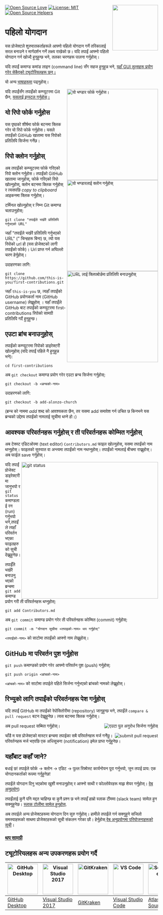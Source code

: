 [![Open Source Love](https://badges.frapsoft.com/os/v1/open-source.svg?v=103)](https://github.com/ellerbrock/open-source-badges/)
[<img align="right" width="150" src="https://firstcontributions.github.io/assets/Readme/join-slack-team.png">](https://join.slack.com/t/firstcontributors/shared_invite/zt-1hg51qkgm-Xc7HxhsiPYNN3ofX2_I8FA)
[![License: MIT](https://img.shields.io/badge/License-MIT-green.svg)](https://opensource.org/licenses/MIT)
[![Open Source Helpers](https://www.codetriage.com/roshanjossey/first-contributions/badges/users.svg)](https://www.codetriage.com/roshanjossey/first-contributions)

# पहिलो योगदान

यस प्रोजेक्टले शुरुवातकर्ताहरूले आफ्नो पहिलो योगदान गर्ने तरिकालाई सरल बनाउने र मार्गदर्शन गर्ने लक्ष्य राखेको छ। यदि तपाईं आफ्नो पहिलो योगदान गर्न खोज्दै हुनुहुन्छ भने, तलका चरणहरू पालना गर्नुहोस्।

यदि तपाईं कमाण्ड कमांड लाइन (command line) सँग सहज हुनुहुन्न भने, [यहाँ GUI तूल्सहरू प्रयोग गरेर सेकैएको ट्यूटोरियलहरू छन्।](#ट्यूटोरियलहरू-अन्य-उपकरणहरू-प्रयोग-गर्दै)

यो अन्य [भाषाहरूमा](Translations.md) पढ्नुहोस्।

<img align="right" width="300" src="https://firstcontributions.github.io/assets/Readme/fork.png" alt="यो भण्डार फोर्क गर्नुहोस।" />

यदि तपाईंसँग तपाइँको कम्प्यूटरमा Git छैन, [यसलाई इन्स्टल गर्नुहोस्।](https://help.github.com/articles/set-up-git/)

## यो रिपो फोर्क गर्नुहोस

यस पृष्ठको शीर्षमा फोर्क बटनमा क्लिक गरेर यो रिपो फोर्क गर्नुहोस। यसले तपाईंको GitHub खातामा यस रिपोको प्रतिलिपि सिर्जना गर्नेछ।

## रिपो क्लोन गर्नुहोस्

<img align="right" width="300" src="https://firstcontributions.github.io/assets/Readme/clone.png" alt="यो भण्डारलाई क्लोन गर्नुहोस्" />

अब तपाइँको कम्प्यूटरमा फोर्क गरिएको रिपो क्लोन गर्नुहोस। तपाईंको GitHub खातामा जानुहोस्, फोर्क गरिएको रिपो खोल्नुहोस्, क्लोन बटनमा क्लिक गर्नुहोस् र त्यसपछि _copy to clipboard_ आइकनमा क्लिक गर्नुहोस्।

टर्मिनल खोल्नुहोस् र निम्न Git कमाण्ड चलाउनुहोस्:

```
git clone "तपाईंले भर्खरै प्रतिलिपि गर्नुभएको URL"
```

जहाँ "तपाईंले भर्खरै प्रतिलिपि गर्नुभएको URL" (" चिन्हहरू बिना) छ, त्यो यस रिपोको url हो (यस प्रोजेक्टको लागी तपाईंको फोर्क)। Url प्राप्त गर्न अघिल्लो चरण हेर्नुहोस्।

<img align="right" width="300" src="https://firstcontributions.github.io/assets/Readme/copy-to-clipboard.png" alt="URL लाई क्लिपबोर्डमा प्रतिलिपि बनाउनुहोस्" />

उदाहरणका लागि:

```
git clone https://github.com/this-is-you/first-contributions.git
```

जहाँ `this-is-you` छ, त्यहाँ तपाईंको GitHub प्रयोगकर्ता नाम (GitHub username) लेख्नुहोस् । यहाँ तपाइँले GitHub बाट तपाईंको कम्प्युटरमा first-contributions रिपोको सामग्री प्रतिलिपि गर्दै हुनुहुन्छ।

## एउटा ब्रांच बनाउनुहोस्

तपाईंको कम्प्यूटरमा रिपोको डाइरेक्टरी खोल्नुहोस् (यदि तपाईं पहिले नै हुनुहुन्न भने):

```
cd first-contributions
```

अब `git checkout` कमाण्ड प्रयोग गरेर एउटा ब्रन्च सिर्जना गर्नुहोस्:

```
git checkout -b <ब्रन्चको-नाम>
```

उदाहरणको लागि:

```
git checkout -b add-alonzo-church
```

(ब्रन्च को नाममा _add_ शब्द को आवश्यकता छैन, तर यसमा add समावेश गर्न उचित छ किनभने यस ब्रन्चको उद्देश्य तपाईंको नामलाई सूचीमा थप्ने हो।)

## आवश्यक परिवर्तनहरू गर्नुहोस् र ती परिवर्तनहरू कोम्मित गर्नुहोस्

अब टेक्स्ट एडिटओरमा (text editor) `Contributors.md` फाइल खोल्नुहोस्, यसमा तपाईंको नाम थप्नुहोस्। फाइलको सुरुवात वा अन्त्यमा तपाईंको नाम नथप्नुहोस्। तपाईंको नामलाई बीचमा राख्नुहोस्। अब फाईल save गर्नुहोस्।

<img align="right" width="450" src="https://firstcontributions.github.io/assets/Readme/git-status.png" alt="git status" />

यदि तपाईं प्रोजेक्ट डाइरेक्टरीमा जानुभयो र `git status` कमाण्डलाई रन (run) गर्नुभयो भने,तपाइँले त्यहाँ परिवर्तन भएका फाइलहरुको सुची देख्नुहुनेछ।

तपाईँले भर्खरै बनाउनु भएको ब्रन्चमा `git add` कमाण्ड प्रयोग गरी ती परिवर्तनहरू थप्नुहोस्:

```
git add Contributors.md
```

अब `git commit` कमाण्ड प्रयोग गरेर ती परिवर्तनहरू कोम्मित (commit) गर्नुहोस्:

```
git commit -m "योगदान सूचीमा <तपाइको-नाम> थप गर्नुहोस्"
```

`<तपाईंको-नाम>` को साटोमा तपाईंको आफ्नो नाम लेख्नुहोस्।

## GitHub मा परिवर्तन पुश गर्नुहोस

`git push` कमाण्डको प्रयोग गरेर आफ्नो परिवर्तन पुश (push) गर्नुहोस्:

```
git push origin <ब्रांचको-नाम>
```

`<ब्रांचको-नाम>` को साटोमा तपाईले पहिले सिर्जना गर्नुभएको ब्रांचको नामको लेख्नुहोस्।

## रिभ्युको लागि तपाईंको परिवर्तनहरू पेश गर्नुहोस्

यदि तपाईं GitHub मा तपाईंको रेपोसितोरीमा (repository) जानुहुन्छ भने, तपाइँले `compare & pull request` बटन देख्नुहुनेछ। त्यस बटनमा क्लिक गर्नुहोस्।

<img style="float: right;" src="https://firstcontributions.github.io/assets/Readme/compare-and-pull.png" alt="एउटा पुल अनुरोध सिर्जना गर्नुहोस्" />

अब pull request सब्मित गर्नुहोस्।

<img style="float: right;" src="https://firstcontributions.github.io/assets/Readme/submit-pull-request.png" alt="submit pull request" />

चाँडै म यस प्रोजेक्टको मास्टर ब्रन्चमा तपाईका सबै परिवर्तनहरू मर्ज गर्नेछु। परिवर्तनहरू मर्ज भएपछि एक अधिसूचना (notification) इमेल प्राप्त गर्नुहुनेछ।

## यहाँबाट कहाँ जाने?

बधाई छ! तपाईले फोर्क -> क्लोन -> एडिट -> पुल्ल रिक्वेस्ट कार्यनोयन पूरा गर्नुभयो, जुन तपाई प्राय: एक योगदानकर्ताको रूपमा गर्नुहुनेछ!

तपाईंले योगदान दिनु भएकोमा खुशी मनाउनुहोस् र आफ्नो साथी र फोल्लोवेरहरू माझ शेयर गर्नुहोस्। [वेब अनुप्रयोग](https://firstcontributions.github.io/#social-share))

तपाइँलाई कुनै पनि मद्दत चाहिन्छ वा कुनै प्रश्न छ भने तपाइँ हाम्रो स्लाक टीममा (slack team) सामेल हुन सक्नुहुनेछ। [स्लाक टोलीमा सामेल हुनुहोस्](https://join.slack.com/t/firstcontributors/shared_invite/zt-1hg51qkgm-Xc7HxhsiPYNN3ofX2_I8FA).

अब तपाईले अन्य प्रोजेक्टहरूमा योगदान दिन सुरु गर्नुहोस्। हामीले तपाईंले गर्न सक्नुहुने सजिलो समस्याहरूको साथमा प्रोजेक्टहरूको सूची संकलन गरेका छौ। हेर्नुहोस् [वेब अनुप्रयोगमा परियोजनाहरूको सूची](https://firstcontributions.github.io/#project-list)।

### [थप सामग्री](../additional-material/git_workflow_scenarios/additional-material.md)

## ट्यूटोरियलहरू अन्य उपकरणहरू प्रयोग गर्दै

| <a href="../gui-tool-tutorials/github-desktop-tutorial.md"><img alt="GitHub Desktop" src="https://desktop.github.com/images/desktop-icon.svg" width="100"></a> | <a href="../gui-tool-tutorials/github-windows-vs2017-tutorial.md"><img alt="Visual Studio 2017" src="https://upload.wikimedia.org/wikipedia/commons/c/cd/Visual_Studio_2017_Logo.svg" width="100"></a> | <a href="../gui-tool-tutorials/gitkraken-tutorial.md"><img alt="GitKraken" src="https://firstcontributions.github.io/assets/gui-tool-tutorials/gitkraken-tutorial/gk-icon.png" width="100"></a> | <a href="../gui-tool-tutorials/github-windows-vs-code-tutorial.md"><img alt="VS Code" src="https://upload.wikimedia.org/wikipedia/commons/2/2d/Visual_Studio_Code_1.18_icon.svg" width=100></a> | <a href="../gui-tool-tutorials/sourcetree-macos-tutorial.md"><img alt="Sourcetree App" src="https://wac-cdn.atlassian.com/dam/jcr:81b15cde-be2e-4f4a-8af7-9436f4a1b431/Sourcetree-icon-blue.svg" width=100></a> | <a href="../gui-tool-tutorials/github-windows-intellij-tutorial.md"><img alt="IntelliJ IDEA" src="https://upload.wikimedia.org/wikipedia/commons/thumb/9/9c/IntelliJ_IDEA_Icon.svg/512px-IntelliJ_IDEA_Icon.svg.png" width=100></a> |
| -------------------------------------------------------------------------------------------------------------------------------------------------------------- | ------------------------------------------------------------------------------------------------------------------------------------------------------------------------------------------------------ | ----------------------------------------------------------------------------------------------------------------------------------------------------------------------------------------------- | ----------------------------------------------------------------------------------------------------------------------------------------------------------------------------------------------- | --------------------------------------------------------------------------------------------------------------------------------------------------------------------------------------------------------------- | ----------------------------------------------------------------------------------------------------------------------------------------------------------------------------------------------------------------------------------- |
| [GitHub Desktop](../gui-tool-tutorials/github-desktop-tutorial.md)                                                                                             | [Visual Studio 2017](../gui-tool-tutorials/github-windows-vs2017-tutorial.md)                                                                                                                          | [GitKraken](../gui-tool-tutorials/gitkraken-tutorial.md)                                                                                                                                        | [Visual Studio Code](../gui-tool-tutorials/github-windows-vs-code-tutorial.md)                                                                                                                  | [Atlassian Sourcetree](../gui-tool-tutorials/sourcetree-macos-tutorial.md)                                                                                                                                      | [IntelliJ IDEA](../gui-tool-tutorials/github-windows-intellij-tutorial.md)                                                                                                                                                          |
